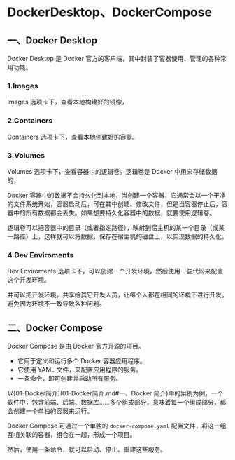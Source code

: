 # DockerDesktop、DockerCompose

## 一、Docker Desktop

Docker Desktop 是 Docker 官方的客户端，其中封装了容器使用、管理的各种常用功能。

### 1.Images

Images 选项卡下，查看本地构建好的镜像，

### 2.Containers

Containers 选项卡下，查看本地创建好的容器。

### 3.Volumes

Volumes 选项卡下，查看容器中的逻辑卷。逻辑卷是 Docker 中用来存储数据的，

Docker 容器中的数据不会持久化到本地，当创建一个容器，它通常会以一个干净的文件系统开始，容器启动后，可在其中创建、修改文件，但是当容器停止后，容器中的所有数据都会丢失。如果想要持久化容器中的数据，就要使用逻辑卷。

逻辑卷可以把容器中的目录（或者指定路径），映射到宿主机的某一个目录（或某一路径）上，这样就可以将数据，保存在宿主机的磁盘上，以实现数据的持久化。

### 4.Dev Enviroments

Dev Enviroments 选项卡下，可以创建一个开发环境，然后使用一些代码来配置这个开发环境。

并可以把开发环境，共享给其它开发人员，让每个人都在相同的环境下进行开发。避免因为环境不一致导致各种问题。

## 二、Docker Compose

Docker Compose 是由 Docker 官方开源的项目。

- 它用于定义和运行多个 Docker 容器应用程序。
- 它使用 YAML 文件，来配置应用程序的服务。
- 一条命令，即可创建并启动所有服务。

以[01-Docker简介](01-Docker简介.md#一、Docker 简介)中的案例为例，一个软件中，包含前端、后端、数据库......多个组成部分，意味着每一个组成部分，都会创建一个单独的容器来运行。

Docker Compose 可通过一个单独的 `docker-compose.yaml` 配置文件，将这一组互相关联的容器，组合在一起，形成一个项目。

然后，使用一条命令，就可以启动、停止、重建这些服务。